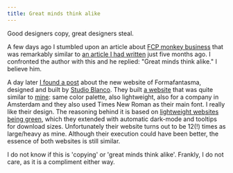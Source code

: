 ```yaml
---
title: Great minds think alike
---
```


Good designers copy, great designers steal.

A few days ago I stumbled upon an article about [FCP monkey business](https://www.pdms.ca/improve-largest-contentful-paint-lcp-with-a-js-css-trick/) that was remarkably similar to [an article I had written](/blog/monkey-business-with-banana-leafs/) just five months ago. I confronted the author with this and he replied: "Great minds think alike." I believe him. 

A day later [I found a post](https://studioblanco.it/project/formafantasma) about the new website of Formafantasma, designed and built by [Studio Blanco](https://studioblanco.it/project/formafantasma). They built [a website](https://formafantasma.com) that was quite similar to [mine](/): same color palette, also lightweight, also for a company in Amsterdam and they also used Times New Roman as their main font. I really like their design. The reasoning behind it is based on [lightweight websites being green](https://www.usecue.com/nl/blog/een-groene-website/), which they extended with automatic dark-mode and tooltips for download sizes. Unfortunately their website turns out to be 12(!) times as large/heavy as mine. Although their execution could have been better, the essence of both websites is still similar.

I do not know if this is 'copying' or 'great minds think alike'. Frankly, I do not care, as it is a compliment either way.